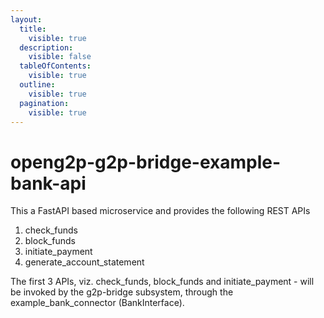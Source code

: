 ```yaml
---
layout:
  title:
    visible: true
  description:
    visible: false
  tableOfContents:
    visible: true
  outline:
    visible: true
  pagination:
    visible: true
---
```


# openg2p-g2p-bridge-example-bank-api

This a FastAPI based microservice and provides the following REST APIs

1. check\_funds
2. block\_funds
3. initiate\_payment
4. generate\_account\_statement

The first 3 APIs, viz. check\_funds, block\_funds and initiate\_payment - will be invoked by the g2p-bridge subsystem, through the example\_bank\_connector (BankInterface).
